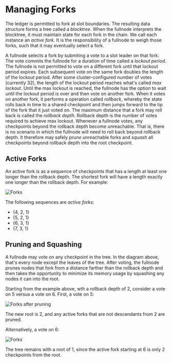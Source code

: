 # Managing Forks

The ledger is permitted to fork at slot boundaries. The resulting data structure forms a tree called a _blocktree_. When the fullnode interprets the blocktree, it must maintain state for each fork in the chain. We call each instance an _active fork_. It is the responsibility of a fullnode to weigh those forks, such that it may eventually select a fork.

A fullnode selects a fork by submiting a vote to a slot leader on that fork. The vote commits the fullnode for a duration of time called a _lockout period_. The fullnode is not permitted to vote on a different fork until that lockout period expires. Each subsequent vote on the same fork doubles the length of the lockout period. After some cluster-configured number of votes \(currently 32\), the length of the lockout period reaches what's called _max lockout_. Until the max lockout is reached, the fullnode has the option to wait until the lockout period is over and then vote on another fork. When it votes on another fork, it performs a operation called _rollback_, whereby the state rolls back in time to a shared checkpoint and then jumps forward to the tip of the fork that it just voted on. The maximum distance that a fork may roll back is called the _rollback depth_. Rollback depth is the number of votes required to achieve max lockout. Whenever a fullnode votes, any checkpoints beyond the rollback depth become unreachable. That is, there is no scenario in which the fullnode will need to roll back beyond rollback depth. It therefore may safely _prune_ unreachable forks and _squash_ all checkpoints beyond rollback depth into the root checkpoint.

## Active Forks

An active fork is as a sequence of checkpoints that has a length at least one longer than the rollback depth. The shortest fork will have a length exactly one longer than the rollback depth. For example:

![Forks](https://github.com/solana-labs/solana/tree/c0ec2ca27a81d5429d32f27148cbbefc4edab999/book/src/img/forks.svg)

The following sequences are _active forks_:

* {4, 2, 1}
* {5, 2, 1}
* {6, 3, 1}
* {7, 3, 1}

## Pruning and Squashing

A fullnode may vote on any checkpoint in the tree. In the diagram above, that's every node except the leaves of the tree. After voting, the fullnode prunes nodes that fork from a distance farther than the rollback depth and then takes the opportunity to minimize its memory usage by squashing any nodes it can into the root.

Starting from the example above, wth a rollback depth of 2, consider a vote on 5 versus a vote on 6. First, a vote on 5:

![Forks after pruning](https://github.com/solana-labs/solana/tree/c0ec2ca27a81d5429d32f27148cbbefc4edab999/book/src/img/forks-pruned.svg)

The new root is 2, and any active forks that are not descendants from 2 are pruned.

Alternatively, a vote on 6:

![Forks](https://github.com/solana-labs/solana/tree/c0ec2ca27a81d5429d32f27148cbbefc4edab999/book/src/img/forks-pruned2.svg)

The tree remains with a root of 1, since the active fork starting at 6 is only 2 checkpoints from the root.

